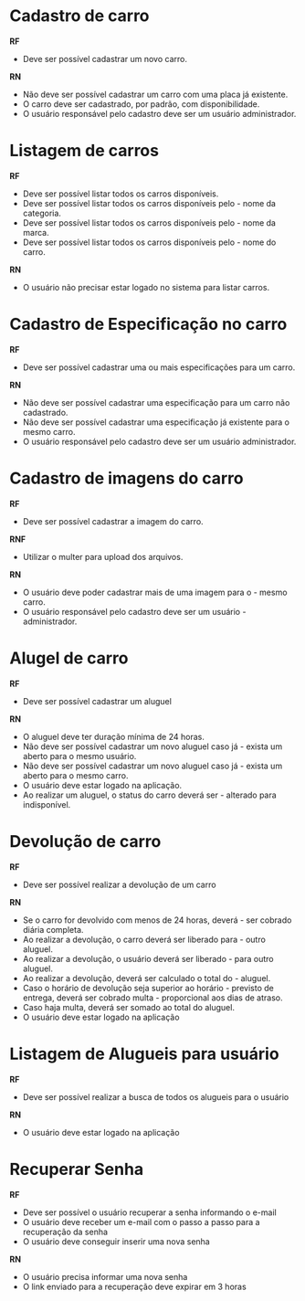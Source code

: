 # Cadastro de carro

**RF**
- Deve ser possível cadastrar um novo carro.


**RN** 
- Não deve ser possível cadastrar um carro com uma placa já existente.
- O carro deve ser cadastrado, por padrão, com disponibilidade.
- O usuário responsável pelo cadastro deve ser um usuário administrador.

# Listagem de carros

**RF** 
- Deve ser possível listar todos os carros disponíveis.
- Deve ser possível listar todos os carros disponíveis pelo - nome da categoria.
- Deve ser possível listar todos os carros disponíveis pelo - nome da marca.
- Deve ser possível listar todos os carros disponíveis pelo - nome do carro.

**RN**
- O usuário não precisar estar logado no sistema para listar carros.


# Cadastro de Especificação no carro

**RF**
- Deve ser possível cadastrar uma ou mais especificações para um carro.


**RN**
- Não deve ser possível cadastrar uma especificação para um carro não cadastrado.
- Não deve ser possível cadastrar uma especificação já existente para o mesmo carro.
- O usuário responsável pelo cadastro deve ser um usuário administrador.


# Cadastro de imagens do carro

**RF**
- Deve ser possível cadastrar a imagem do carro.

**RNF**
- Utilizar o multer para upload dos arquivos.

**RN**
- O usuário deve poder cadastrar mais de uma imagem para o - mesmo carro.
- O usuário responsável pelo cadastro deve ser um usuário - administrador.


# Alugel de carro

**RF**
- Deve ser possível cadastrar um aluguel

**RN**
- O aluguel deve ter duração mínima de 24 horas.
- Não deve ser possível cadastrar um novo aluguel caso já - exista um aberto para o mesmo usuário.
- Não deve ser possível cadastrar um novo aluguel caso já - exista um aberto para o mesmo carro.
- O usuário deve estar logado na aplicação.
- Ao realizar um aluguel, o status do carro deverá ser - alterado para indisponível.


# Devolução de carro 

**RF**
- Deve ser possível realizar a devolução de um carro

**RN**
- Se o carro for devolvido com menos de 24 horas, deverá - ser cobrado diária completa.
- Ao realizar a devolução, o carro deverá ser liberado para - outro aluguel.
- Ao realizar a devolução, o usuário deverá ser liberado - para outro aluguel.
- Ao realizar a devolução, deverá ser calculado o total do - aluguel. 
- Caso o horário de devolução seja superior ao horário - previsto de entrega, deverá ser cobrado multa - proporcional aos dias de atraso.
- Caso haja multa, deverá ser somado ao total do aluguel.
- O usuário deve estar logado na aplicação


# Listagem de Alugueis para usuário

**RF**
- Deve ser possível realizar a busca de todos os alugueis para o usuário

**RN**
- O usuário deve estar logado na aplicação


# Recuperar Senha

**RF**
- Deve ser possível o usuário recuperar a senha informando o e-mail
- O usuário deve receber um e-mail com o passo a passo para a recuperação da senha
- O usuário deve conseguir inserir uma nova senha

**RN**
- O usuário precisa informar uma nova senha
- O link enviado para a recuperação deve expirar em 3 horas